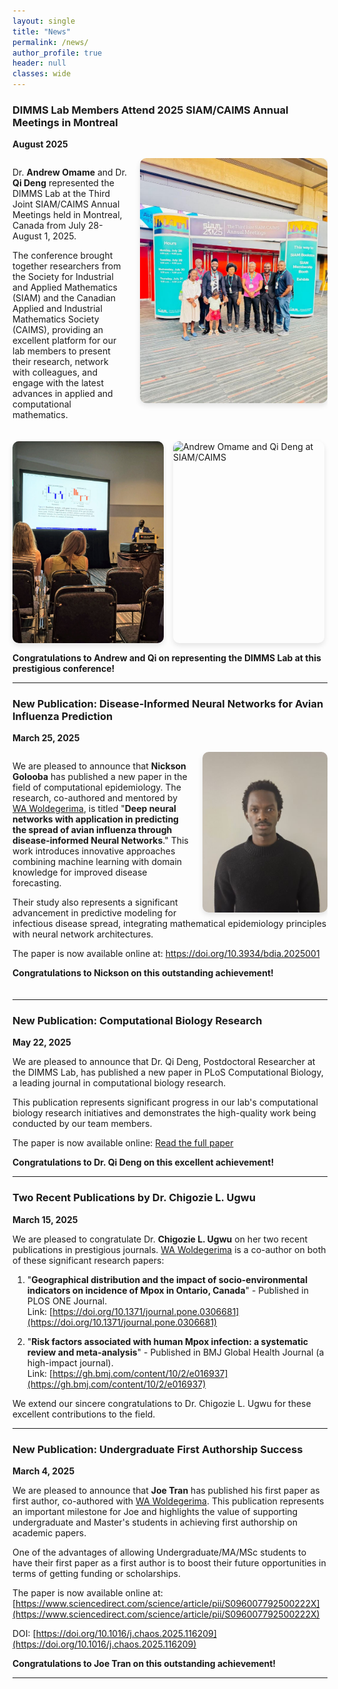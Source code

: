 ```yaml
---
layout: single
title: "News"
permalink: /news/
author_profile: true
header: null
classes: wide
---
```


### DIMMS Lab Members Attend 2025 SIAM/CAIMS Annual Meetings in Montreal
**August 2025**

<div style="overflow: auto; margin-bottom: 20px;">
  <img src="/images/andrew1.jpg" alt="Andrew Omame at SIAM/CAIMS 2025" style="width: 300px; float: right; margin-left: 20px; margin-bottom: 10px; border-radius: 10px; box-shadow: 0 4px 8px rgba(0,0,0,0.1);">
  
  <p>Dr. <strong>Andrew Omame</strong> and Dr. <strong>Qi Deng</strong> represented the DIMMS Lab at the Third Joint SIAM/CAIMS Annual Meetings held in Montreal, Canada from July 28-August 1, 2025.</p>
  
  <p>The conference brought together researchers from the Society for Industrial and Applied Mathematics (SIAM) and the Canadian Applied and Industrial Mathematics Society (CAIMS), providing an excellent platform for our lab members to present their research, network with colleagues, and engage with the latest advances in applied and computational mathematics.</p>
</div>

<div style="display: flex; gap: 15px; margin-top: 20px; flex-wrap: wrap;">
  <img src="/images/andrew2.jpg" alt="Andrew Omame at conference" style="width: 48%; border-radius: 10px; box-shadow: 0 4px 8px rgba(0,0,0,0.1);">
  <img src="/images/andrewandqi3.jpg" alt="Andrew Omame and Qi Deng at SIAM/CAIMS" style="width: 48%; border-radius: 10px; box-shadow: 0 4px 8px rgba(0,0,0,0.1);">
</div>

<p style="margin-top: 15px;"><strong>Congratulations to Andrew and Qi on representing the DIMMS Lab at this prestigious conference!</strong></p>

---

### New Publication: Disease-Informed Neural Networks for Avian Influenza Prediction
**March 25, 2025**

<div style="overflow: auto; margin-bottom: 20px;">
  <img src="/images/nickson.jpg" alt="Nickson Golooba" style="width: 200px; float: right; margin-left: 20px; border-radius: 10px; box-shadow: 0 4px 8px rgba(0,0,0,0.1);">
  <p>We are pleased to announce that <strong>Nickson Golooba</strong> has published a new paper in the field of computational epidemiology. The research, co-authored and mentored by <a href="/people/#woldegeriel-assefa-woldegerima">WA Woldegerima</a>, is titled "<strong>Deep neural networks with application in predicting the spread of avian influenza through disease-informed Neural Networks</strong>." This work introduces innovative approaches combining machine learning with domain knowledge for improved disease forecasting.</p>
  
  <p>Their study also represents a significant advancement in predictive modeling for infectious disease spread, integrating mathematical epidemiology principles with neural network architectures.</p>
  
  <p>The paper is now available online at: <a href="https://doi.org/10.3934/bdia.2025001">https://doi.org/10.3934/bdia.2025001</a></p>
  
  <p><strong>Congratulations to Nickson on this outstanding achievement!</strong></p>
</div>

---

### New Publication: Computational Biology Research
**May 22, 2025**

We are pleased to announce that Dr. Qi Deng, Postdoctoral Researcher at the DIMMS Lab, has published a new paper in PLoS Computational Biology, a leading journal in computational biology research.

This publication represents significant progress in our lab's computational biology research initiatives and demonstrates the high-quality work being conducted by our team members.

The paper is now available online: [Read the full paper](https://journals.plos.org/ploscompbiol/article?id=10.1371/journal.pcbi.1013073)

**Congratulations to Dr. Qi Deng on this excellent achievement!**

---

### Two Recent Publications by Dr. Chigozie L. Ugwu 
**March 15, 2025**

We are pleased to congratulate Dr. <strong>Chigozie L. Ugwu</strong> on her two recent publications in prestigious journals. <a href="/people/#woldegeriel-assefa-woldegerima">WA Woldegerima</a> is a co-author on both of these significant research papers:

1. "<strong>Geographical distribution and the impact of socio-environmental indicators on incidence of Mpox in Ontario, Canada</strong>" - Published in PLOS ONE Journal.  
   Link: [https://doi.org/10.1371/journal.pone.0306681](https://doi.org/10.1371/journal.pone.0306681)

2. "<strong>Risk factors associated with human Mpox infection: a systematic review and meta-analysis</strong>" - Published in BMJ Global Health Journal (a high-impact journal).  
   Link: [https://gh.bmj.com/content/10/2/e016937](https://gh.bmj.com/content/10/2/e016937)

We extend our sincere congratulations to Dr. Chigozie L. Ugwu for these excellent contributions to the field.

---

### New Publication: Undergraduate First Authorship Success
**March 4, 2025**

We are pleased to announce that <strong>Joe Tran</strong> has published his first paper as first author, co-authored with <a href="/people/#woldegeriel-assefa-woldegerima">WA Woldegerima</a>. This publication represents an important milestone for Joe and highlights the value of supporting undergraduate and Master's students in achieving first authorship on academic papers.

One of the advantages of allowing Undergraduate/MA/MSc students to have their first paper as a first author is to boost their future opportunities in terms of getting funding or scholarships.

The paper is now available online at: [https://www.sciencedirect.com/science/article/pii/S096007792500222X](https://www.sciencedirect.com/science/article/pii/S096007792500222X)

DOI: [https://doi.org/10.1016/j.chaos.2025.116209](https://doi.org/10.1016/j.chaos.2025.116209)

**Congratulations to Joe Tran on this outstanding achievement!**

---
